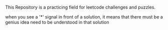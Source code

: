 This Repository is a practicing field for leetcode challenges and puzzles. 

when you see a '*' signal in front of a solution, it means that there must be a genius idea need to be understood in that solution
